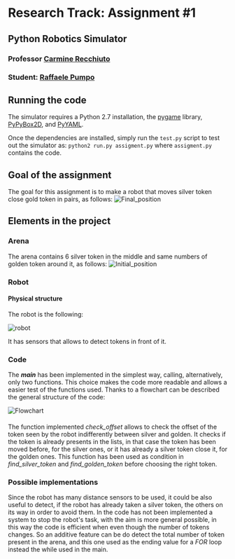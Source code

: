 # Research Track: Assignment #1
## Python Robotics Simulator
### Professor [Carmine Recchiuto](https://github.com/CarmineD8)
### Student: [Raffaele Pumpo](https://github.com/RaffaelePumpo)

## Running the code 

The simulator requires a Python 2.7 installation, the [pygame](http://pygame.org/) library, [PyPyBox2D](https://pypi.python.org/pypi/pypybox2d/2.1-r331), and [PyYAML](https://pypi.python.org/pypi/PyYAML/).

Once the dependencies are installed, simply run the `test.py` script to test out the simulator as: `python2 run.py assigment.py` where `assigment.py` contains the code.

## Goal of the assignment
The goal for this assignment is to make a robot that moves silver token close gold token in pairs, as follows:
![Final_position](link)

## Elements in the project
### Arena
The arena contains 6 silver token in the middle and same numbers of golden token around it, as follows:
![Initial_position](link)

### Robot
#### Physical structure
The robot is the following:

![robot](link)

It has sensors that allows to detect tokens in front of it.


### Code

The  __*main*__    has been implemented in the simplest way, calling, alternatively, only two functions. This choice makes the code more readable and allows a easier test of the functions used.
Thanks to a flowchart can be described the general structure of the code:

![Flowchart](link)

#### 
The function implemented *check_offset* allows to check the offset of the token seen by the robot indifferently between silver and golden. It checks if the token is already presents in the lists, in that case the token has been moved before, for the silver ones, or it has already a silver token close it, for the golden ones.
This function has been used as condition in *find_silver_token* and *find_golden_token* before choosing the right token.


### Possible implementations
Since the robot has many distance sensors to be used, it could be also useful to detect, if the robot has already taken a silver token, the others on its way in order to avoid them. 
In the code has not been implemented a system  to stop the robot's task, with the aim is more general possible, in this way the code is efficient when even though the number of tokens changes.
 So an additive feature can be do detect the total number of token present in the arena, and this one used as the ending value for a *FOR* loop instead the while used in the main.

